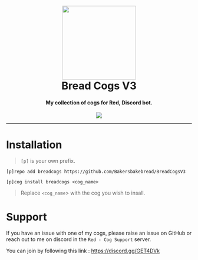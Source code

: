 <h1 align="center">
  <br>
  <img src="https://cdn.discordapp.com/avatars/280730525960896513/b60c5a2164f2f43d4ac2b0931c903c35.png" width="200">
  <br>
  Bread Cogs V3
  <br>
</h1>

<h4 align="center">My collection of cogs for Red, Discord bot.</h4>

<p align="center">
  <a href="https://github.com/Cog-Creators/Red-DiscordBot">
      <img src="https://img.shields.io/badge/Discord-Red%20Bot-red.svg">
  </a>
</p>

---
# Installation

>`[p]` is your own prefix.

`[p]repo add breadcogs https://github.com/Bakersbakebread/BreadCogsV3`    

`[p]cog install breadcogs <cog_name>`

>Replace `<cog_name`> with the cog you wish to insall.


# Support
If you have an issue with one of my cogs, please raise an issue on GitHub or reach out to me on discord in the `Red - Cog Support` server.

You can join by following this link : https://discord.gg/GET4DVk
